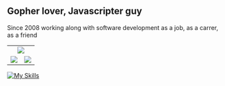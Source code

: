 ## Gopher lover, Javascripter guy

Since 2008 working along with software development as a job, as a carrer, as a friend

<table>
    <tr>
        <td colspan="2" align="center">
            <img src="https://github-readme-streak-stats.herokuapp.com/?user=fabricioereche&hide_border=true&theme=buefy" />
        </td>
    </tr>
    <tr>
        <td><img src="https://github-readme-stats.vercel.app/api/top-langs/?username=fabricioereche&hide=html&hide_border=true&layout=compact&theme=buefy" /></td>
        <td><img src="https://github-readme-stats.vercel.app/api?username=fabricioereche&hide_border=true&theme=buefy"/></td>
    </tr>   
</table>

[![My Skills](https://skillicons.dev/icons?i=linux,aws,git,github,docker,go,js,babel,react,nodejs,nextjs,mongodb,mysql,postgresql&theme=light)](https://skillicons.dev)
